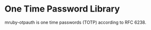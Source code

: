 One Time Password Library
=========
mruby-otpauth is one time passwords (TOTP) according to RFC 6238.
